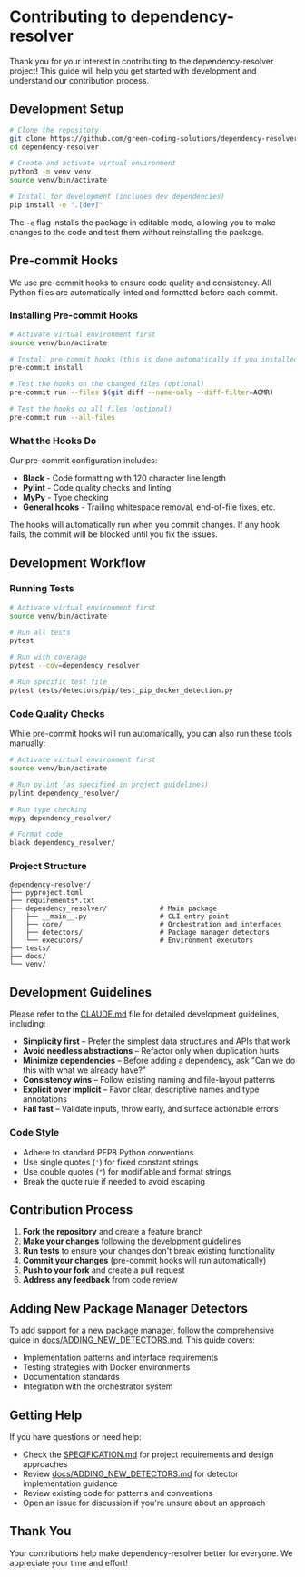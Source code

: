 # Contributing to dependency-resolver

Thank you for your interest in contributing to the dependency-resolver project! This guide will help you get started with development and understand our contribution process.

## Development Setup

```bash
# Clone the repository
git clone https://github.com/green-coding-solutions/dependency-resolver
cd dependency-resolver

# Create and activate virtual environment
python3 -m venv venv
source venv/bin/activate

# Install for development (includes dev dependencies)
pip install -e ".[dev]"
```

The `-e` flag installs the package in editable mode, allowing you to make changes to the code and test them without reinstalling the package.

## Pre-commit Hooks

We use pre-commit hooks to ensure code quality and consistency. All Python files are automatically linted and formatted before each commit.

### Installing Pre-commit Hooks

```bash
# Activate virtual environment first
source venv/bin/activate

# Install pre-commit hooks (this is done automatically if you installed dev dependencies)
pre-commit install

# Test the hooks on the changed files (optional)
pre-commit run --files $(git diff --name-only --diff-filter=ACMR)

# Test the hooks on all files (optional)
pre-commit run --all-files
```

### What the Hooks Do

Our pre-commit configuration includes:

- **Black** - Code formatting with 120 character line length
- **Pylint** - Code quality checks and linting
- **MyPy** - Type checking
- **General hooks** - Trailing whitespace removal, end-of-file fixes, etc.

The hooks will automatically run when you commit changes. If any hook fails, the commit will be blocked until you fix the issues.

## Development Workflow

### Running Tests

```bash
# Activate virtual environment first
source venv/bin/activate

# Run all tests
pytest

# Run with coverage
pytest --cov=dependency_resolver

# Run specific test file
pytest tests/detectors/pip/test_pip_docker_detection.py
```

### Code Quality Checks

While pre-commit hooks will run automatically, you can also run these tools manually:

```bash
# Activate virtual environment first
source venv/bin/activate

# Run pylint (as specified in project guidelines)
pylint dependency_resolver/

# Run type checking
mypy dependency_resolver/

# Format code
black dependency_resolver/
```

### Project Structure

```plain
dependency-resolver/
├── pyproject.toml
├── requirements*.txt
├── dependency_resolver/             # Main package
│   ├── __main__.py                  # CLI entry point
│   ├── core/                        # Orchestration and interfaces
│   ├── detectors/                   # Package manager detectors
│   └── executors/                   # Environment executors
├── tests/
├── docs/
└── venv/
```

## Development Guidelines

Please refer to the [CLAUDE.md](./CLAUDE.md) file for detailed development guidelines, including:

- **Simplicity first** – Prefer the simplest data structures and APIs that work
- **Avoid needless abstractions** – Refactor only when duplication hurts
- **Minimize dependencies** – Before adding a dependency, ask "Can we do this with what we already have?"
- **Consistency wins** – Follow existing naming and file-layout patterns
- **Explicit over implicit** – Favor clear, descriptive names and type annotations
- **Fail fast** – Validate inputs, throw early, and surface actionable errors

### Code Style

- Adhere to standard PEP8 Python conventions
- Use single quotes (`'`) for fixed constant strings
- Use double quotes (`"`) for modifiable and format strings
- Break the quote rule if needed to avoid escaping

## Contribution Process

1. **Fork the repository** and create a feature branch
2. **Make your changes** following the development guidelines
3. **Run tests** to ensure your changes don't break existing functionality
4. **Commit your changes** (pre-commit hooks will run automatically)
5. **Push to your fork** and create a pull request
6. **Address any feedback** from code review

## Adding New Package Manager Detectors

To add support for a new package manager, follow the comprehensive guide in [docs/ADDING_NEW_DETECTORS.md](./docs/ADDING_NEW_DETECTORS.md). This guide covers:

- Implementation patterns and interface requirements
- Testing strategies with Docker environments
- Documentation standards
- Integration with the orchestrator system

## Getting Help

If you have questions or need help:

- Check the [SPECIFICATION.md](./SPECIFICATION.md) for project requirements and design approaches
- Review [docs/ADDING_NEW_DETECTORS.md](./docs/ADDING_NEW_DETECTORS.md) for detector implementation guidance
- Review existing code for patterns and conventions
- Open an issue for discussion if you're unsure about an approach

## Thank You

Your contributions help make dependency-resolver better for everyone. We appreciate your time and effort!
